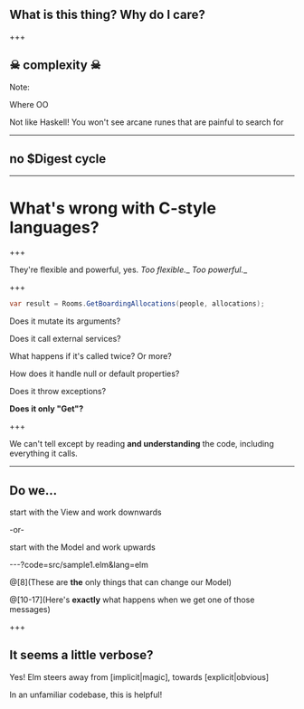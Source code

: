 ## What is this thing? Why do I care?

+++

## ☠ complexity ☠

Note:

Where OO

Not like Haskell! You won't see arcane runes that are painful to search for

---

## no $Digest cycle

---

# What's wrong with C-style languages?

+++

They're flexible and powerful, yes.
_Too flexible.__
_Too powerful.__

+++

```c#
var result = Rooms.GetBoardingAllocations(people, allocations);
```

Does it mutate its arguments?

Does it call external services?

What happens if it's called twice? Or more?

How does it handle null or default properties?

Does it throw exceptions?

__Does it only "Get"?__

+++

We can't tell except by reading __and understanding__ the code, including everything it calls.

---

## Do we...

start with the View and work downwards

-or-

start with the Model and work upwards

---?code=src/sample1.elm&lang=elm

@[8](These are __the__ only things that can change our Model)

@[10-17](Here's __exactly__ what happens when we get one of those messages)

+++

## It seems a little verbose?

Yes! Elm steers away from \[implicit|magic\], towards \[explicit|obvious\]

In an unfamiliar codebase, this is helpful!
